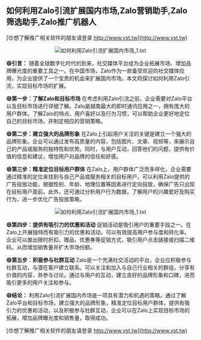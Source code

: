 ## **如何利用Zalo引流扩展国内市场,Zalo营销助手,Zalo筛选助手,Zalo推广机器人**

[😍想了解推广相关软件的朋友请登录 http://www.vst.tw](http://www.vst.tw)

 <center><img src="https://vst.tw/MP4/tuiguang/png/8.png" alt="如何利用Zalo引流扩展国内市场_1.txt"></center>

**😄引言：**
随着全球数字化时代的到来，社交媒体平台成为企业拓展市场、增加品牌曝光度的重要工具之一。在中国市场，Zalo作为一款备受欢迎的社交媒体应用，为企业提供了一个宝贵的机会来扩展国内市场。本文将探讨如何利用Zalo引流，实现目标市场的扩展。

**😄第一步：了解Zalo和目标市场**
在考虑利用Zalo引流之前，企业需要对Zalo平台以及目标市场进行详细了解。Zalo是越南最大的即时通讯应用之一，拥有庞大的用户群体。了解Zalo的特点、用户喜好以及行为习惯，可以帮助企业更好地定位自己的目标市场，并制定相应的营销策略。

**😄第二步：建立强大的品牌形象**
在Zalo上引起用户关注的关键是建立一个强大的品牌形象。企业可以通过发布高质量的内容，包括图片、文章、视频等，来展示自己的产品或服务的独特性和优势。同时，与用户互动，回答他们的问题，提供有价值的信息和建议，增加用户对品牌的信任和好感。

**😄第三步：精准定位目标用户群体**
在Zalo上，用户群体广泛而多样化，企业需要通过精准的定位来找到与自己产品或服务相关的目标用户。可以利用Zalo提供的广告投放功能，根据性别、年龄、地理位置等因素进行定向投放，确保广告只出现在目标用户面前。此外，还可通过分析用户行为数据，了解用户的兴趣爱好及购买行为，进一步优化广告投放策略。

 <center><img src="https://vst.tw/MP4/tuiguang/png/0.png" alt="如何利用Zalo引流扩展国内市场_1.txt"></center>

**😄第四步：提供有吸引力的优惠和活动**
促销活动是吸引用户的重要手段之一。在Zalo上开展独特而有吸引力的优惠和活动，可以有效提高用户参与度和转化率。企业可以推出限时折扣、赠品、优惠券等促销方式，吸引用户点击链接或扫描二维码，从而增加销售量并扩大市场份额。

**😄第五步：积极参与社群互动**
Zalo是一个充满社交活动的平台，企业应积极参与社群互动，与潜在客户建立联系。可以关注和加入与自己行业相关的群组，分享有价值的内容，并参与讨论。通过与用户的互动，建立良好的品牌形象和口碑，进而吸引更多的用户关注和参与。

**😄结论：**
利用Zalo引流扩展国内市场是一项具有潜力和机遇的策略。通过了解Zalo平台和目标市场，建立强大的品牌形象，精准定位目标用户群体，提供有吸引力的优惠和活动，以及积极参与社群互动，企业可以在Zalo上实现目标市场的拓展，增加品牌曝光度和销售量，取得成功。

[😍想了解推广相关软件的朋友请登录 http://www.vst.tw](http://www.vst.tw)



